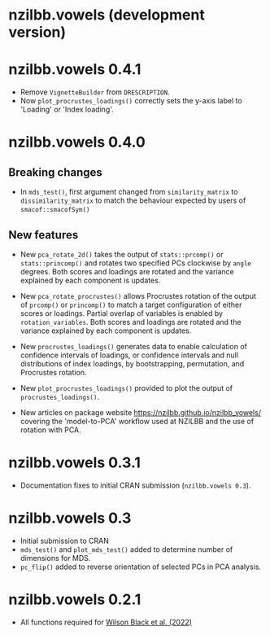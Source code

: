 # nzilbb.vowels (development version)

# nzilbb.vowels 0.4.1

- Remove `VignetteBuilder` from `DRESCRIPTION`.
- Now `plot_procrustes_loadings()` correctly sets the y-axis label to 'Loading' 
or 'Index loading'.

# nzilbb.vowels 0.4.0

## Breaking changes 

* In `mds_test()`, first argument changed from `similarity_matrix` to 
`dissimilarity_matrix` to match the behaviour expected by users of 
`smacof::smacofSym()`

## New features

* New `pca_rotate_2d()` takes the output of `stats::prcomp()` or 
`stats::princomp()` and rotates two specified PCs clockwise by `angle` degrees.
Both scores and loadings are rotated and the variance explained by each 
component is updates.

* New `pca_rotate_procrustes()` allows Procrustes rotation of the output of
`prcomp()` or `princomp()` to match a target configuration of either scores
or loadings. Partial overlap of variables is enabled by `rotation_variables`.
Both scores and loadings are rotated and the variance explained by each 
component is updates.

* New `procrustes_loadings()` generates data to enable calculation of
confidence intervals of loadings, or confidence intervals and null distributions
of index loadings, by bootstrapping, permutation, and Procrustes rotation.

* New `plot_procrustes_loadings()` provided to plot the output of 
`procrustes_loadings()`.

* New articles on package website <https://nzilbb.github.io/nzilbb_vowels/> 
covering the 'model-to-PCA' workflow used at NZILBB and the use of rotation with 
PCA.

# nzilbb.vowels 0.3.1

* Documentation fixes to initial CRAN submission (`nzilbb.vowels 0.3`).

# nzilbb.vowels 0.3

* Initial submission to CRAN
* `mds_test()` and `plot_mds_test()` added to determine number of dimensions for 
MDS.
* `pc_flip()` added to reverse orientation of selected PCs in PCA analysis.

# nzilbb.vowels 0.2.1

* All functions required for [Wilson Black et al. (2022)]( https://doi.org/10.1111/lnc3.12479)
